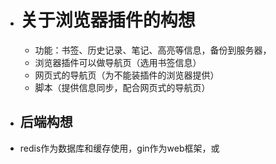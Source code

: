 - # 关于浏览器插件的构想
	- 功能：书签、历史记录、笔记、高亮等信息，备份到服务器，
	- 浏览器插件可以做导航页（选用书签信息）
	- 网页式的导航页（为不能装插件的浏览器提供）
	- 脚本（提供信息同步，配合网页式的导航页）
- ## 后端构想
- redis作为数据库和缓存使用，gin作为web框架，或